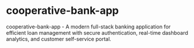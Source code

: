 # cooperative-bank-app
cooperative-bank-app - A modern full-stack banking application for efficient loan management with secure authentication, real-time dashboard analytics, and customer self-service portal.
